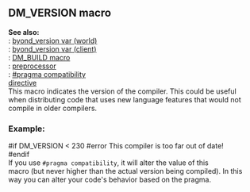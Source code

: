 ## DM_VERSION macro    
**See also:**    
:   [byond_version var (world)](/world/var/byond_version)    
:   [byond_version var (client)](/client/var/byond_version)    
:   [DM_BUILD macro](/DM/preprocessor/DM_BUILD)    
:   [preprocessor](/DM/preprocessor)    
:   [#pragma compatibility    
    directive](/DM/preprocessor/pragma/compatibility)    
This macro indicates the version of the compiler. This could be useful    
when distributing code that uses new language features that would not    
compile in older compilers.    
### Example:    
#if DM_VERSION \< 230 #error This compiler is too far out of date!    
#endif    
If you use `#pragma compatibility`, it will alter the value of this    
macro (but never higher than the actual version being compiled). In this    
way you can alter your code\'s behavior based on the pragma.  